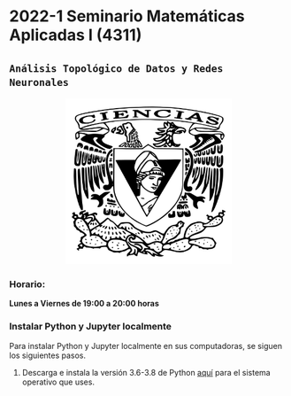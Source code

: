 # 2022-1 Seminario Matemáticas Aplicadas I  (4311)


## `Análisis Topológico de Datos y Redes Neuronales`

 <p align="center">
  <img src="imagenes/logo.png" width="300px" height="300px"/>
</p>


### Horario: 
**Lunes a Viernes de 19:00 a 20:00 horas**




### Instalar Python y Jupyter localmente 

Para instalar Python y Jupyter localmente en sus computadoras, se siguen los siguientes pasos. 

1. Descarga e instala la versión 3.6-3.8  de Python [aquí](https://www.python.org/downloads/) para el sistema operativo que uses. 




